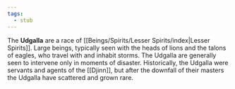 ```yaml
---
tags:
  - stub
---
```

The **Udgalla** are a race of [[Beings/Spirits/Lesser Spirits/index|Lesser Spirits]]. Large beings, typically seen with the heads of lions and the talons of eagles, who travel with and inhabit storms. The Udgalla are generally seen to intervene only in moments of disaster. Historically, the Udgalla were servants and agents of the [[Djinn]], but after the downfall of their masters the Udgalla have scattered and grown rare.